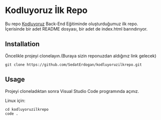 # Kodluyoruz İlk Repo
Bu repo [Kodluyoruz](http://https://www.kodluyoruz.org) Back-End Eğitiminde oluşturduğumuz ilk repo. İçerisinde bir adet README dosyası, bir adet de index.html barındırıyor.

## Installation

Öncelikle projeyi clonelayın.(Buraya sizin reponuzdan aldığınız link gelecek)
```
git clone https://github.com/SedatErdogan/kodluyoruzilkrepo.git

```

## Usage
Projeyi cloneladıktan sonra Visual Studio Code programında açınız.

Linux için:

```
cd kodluyoruzilkrepo
code .

```

